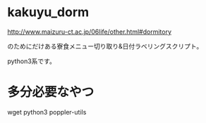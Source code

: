 # kakuyu_dorm

http://www.maizuru-ct.ac.jp/06life/other.html#dormitory

のためにだけある寮食メニュー切り取り&日付ラベリングスクリプト。

python3系です。

# 多分必要なやつ
 wget python3 poppler-utils
